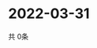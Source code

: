 # 2022-03-31
  共 0条

  <!-- BEGIN -->
  <!-- 最后更新时间Thu Mar 31 2022 15:06:43 GMT+0000 (Coordinated Universal Time) -->
  
  <!-- END -->
  
  